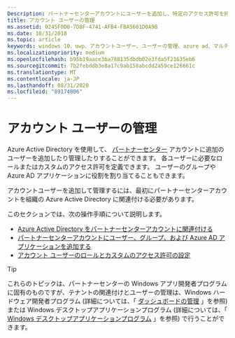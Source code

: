 ```yaml
---
Description: パートナーセンターアカウントにユーザーを追加し、特定のアクセス許可を持つロールを割り当てます。
title: アカウント ユーザーの管理
ms.assetid: 9245F0D0-7D8F-4741-AFB4-FBA5601D0A9B
ms.date: 10/31/2018
ms.topic: article
keywords: windows 10、uwp、アカウントユーザー、ユーザーの管理、azure ad、マルチユーザー、複数のユーザー
ms.localizationpriority: medium
ms.openlocfilehash: b95b19aace3ba788135dbdb02e3fda5f21635eb6
ms.sourcegitcommit: 7b2febddb3e8a17c9ab158abcdd2a59ce126661c
ms.translationtype: MT
ms.contentlocale: ja-JP
ms.lasthandoff: 08/31/2020
ms.locfileid: "89174806"
---
```

# <a name="manage-account-users"></a>アカウント ユーザーの管理

Azure Active Directory を使用して、 [パートナーセンター](https://partner.microsoft.com/dashboard)  アカウントに追加のユーザーを追加したり管理したりすることができます。 各ユーザーに必要なロールまたはカスタムのアクセス許可を定義できます。 ユーザーのグループや Azure AD アプリケーションに役割を割り当てることもできます。

アカウントユーザーを追加して管理するには、最初にパートナーセンターアカウントを組織の Azure Active Directory に関連付ける必要があります。 

このセクションでは、次の操作手順について説明します。

-   [Azure Active Directory をパートナーセンターアカウントに関連付ける](./associate-azure-ad-with-partner-center.md)
-   [パートナーセンターアカウントにユーザー、グループ、および Azure AD アプリケーションを追加する](add-users-groups-and-azure-ad-applications.md)
-   [アカウント ユーザーのロールとカスタムのアクセス許可の設定](set-custom-permissions-for-account-users.md)

> [!TIP]
> これらのトピックは、パートナーセンターの Windows アプリ開発者プログラムに固有のものですが、テナントの関連付けとユーザーの管理は、Windows ハードウェア開発者プログラム (詳細については、「 [ダッシュボードの管理](/windows-hardware/drivers/dashboard/dashboard-administration) 」を参照) または Windows デスクトップアプリケーションプログラム (詳細については、「 [Windows デスクトップアプリケーションプログラム](/windows/desktop/appxpkg/windows-desktop-application-program#add-and-manage-account-users) 」を参照) で行うことができます。